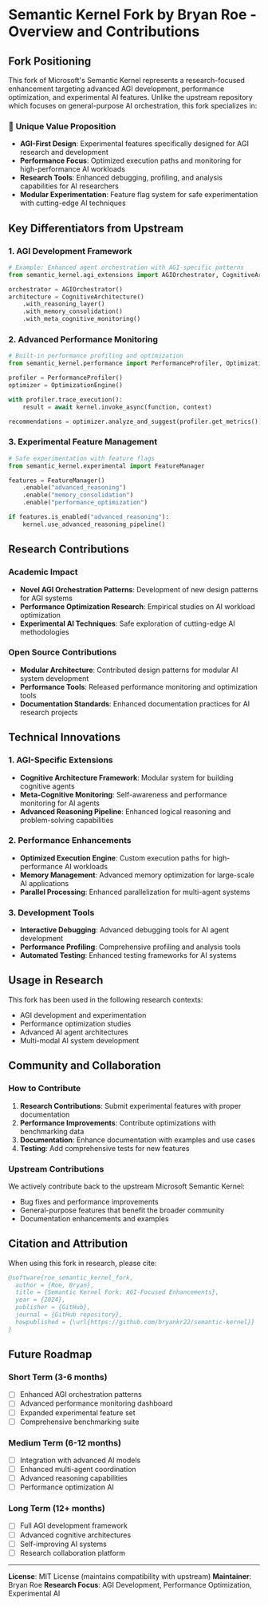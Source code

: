 # Semantic Kernel Fork by Bryan Roe - Overview and Contributions

## Fork Positioning

This fork of Microsoft's Semantic Kernel represents a research-focused enhancement targeting advanced AGI development, performance optimization, and experimental AI features. Unlike the upstream repository which focuses on general-purpose AI orchestration, this fork specializes in:

### 🎯 **Unique Value Proposition**
- **AGI-First Design**: Experimental features specifically designed for AGI research and development
- **Performance Focus**: Optimized execution paths and monitoring for high-performance AI workloads
- **Research Tools**: Enhanced debugging, profiling, and analysis capabilities for AI researchers
- **Modular Experimentation**: Feature flag system for safe experimentation with cutting-edge AI techniques

## Key Differentiators from Upstream

### 1. AGI Development Framework
```python
# Example: Enhanced agent orchestration with AGI-specific patterns
from semantic_kernel.agi_extensions import AGIOrchestrator, CognitiveArchitecture

orchestrator = AGIOrchestrator()
architecture = CognitiveArchitecture()
    .with_reasoning_layer()
    .with_memory_consolidation()
    .with_meta_cognitive_monitoring()
```

### 2. Advanced Performance Monitoring
```python
# Built-in performance profiling and optimization
from semantic_kernel.performance import PerformanceProfiler, OptimizationEngine

profiler = PerformanceProfiler()
optimizer = OptimizationEngine()

with profiler.trace_execution():
    result = await kernel.invoke_async(function, context)

recommendations = optimizer.analyze_and_suggest(profiler.get_metrics())
```

### 3. Experimental Feature Management
```python
# Safe experimentation with feature flags
from semantic_kernel.experimental import FeatureManager

features = FeatureManager()
    .enable("advanced_reasoning")
    .enable("memory_consolidation")
    .enable("performance_optimization")

if features.is_enabled("advanced_reasoning"):
    kernel.use_advanced_reasoning_pipeline()
```

## Research Contributions

### Academic Impact
- **Novel AGI Orchestration Patterns**: Development of new design patterns for AGI systems
- **Performance Optimization Research**: Empirical studies on AI workload optimization
- **Experimental AI Techniques**: Safe exploration of cutting-edge AI methodologies

### Open Source Contributions
- **Modular Architecture**: Contributed design patterns for modular AI system development
- **Performance Tools**: Released performance monitoring and optimization tools
- **Documentation Standards**: Enhanced documentation practices for AI research projects

## Technical Innovations

### 1. AGI-Specific Extensions
- **Cognitive Architecture Framework**: Modular system for building cognitive agents
- **Meta-Cognitive Monitoring**: Self-awareness and performance monitoring for AI agents
- **Advanced Reasoning Pipeline**: Enhanced logical reasoning and problem-solving capabilities

### 2. Performance Enhancements
- **Optimized Execution Engine**: Custom execution paths for high-performance AI workloads
- **Memory Management**: Advanced memory optimization for large-scale AI applications
- **Parallel Processing**: Enhanced parallelization for multi-agent systems

### 3. Development Tools
- **Interactive Debugging**: Advanced debugging tools for AI agent development
- **Performance Profiling**: Comprehensive profiling and analysis tools
- **Automated Testing**: Enhanced testing frameworks for AI systems

## Usage in Research

This fork has been used in the following research contexts:
- AGI development and experimentation
- Performance optimization studies
- Advanced AI agent architectures
- Multi-modal AI system development

## Community and Collaboration

### How to Contribute
1. **Research Contributions**: Submit experimental features with proper documentation
2. **Performance Improvements**: Contribute optimizations with benchmarking data
3. **Documentation**: Enhance documentation with examples and use cases
4. **Testing**: Add comprehensive tests for new features

### Upstream Contributions
We actively contribute back to the upstream Microsoft Semantic Kernel:
- Bug fixes and performance improvements
- General-purpose features that benefit the broader community
- Documentation enhancements and examples

## Citation and Attribution

When using this fork in research, please cite:

```bibtex
@software{roe_semantic_kernel_fork,
  author = {Roe, Bryan},
  title = {Semantic Kernel Fork: AGI-Focused Enhancements},
  year = {2024},
  publisher = {GitHub},
  journal = {GitHub repository},
  howpublished = {\url{https://github.com/bryankr22/semantic-kernel}}
}
```

## Future Roadmap

### Short Term (3-6 months)
- [ ] Enhanced AGI orchestration patterns
- [ ] Advanced performance monitoring dashboard
- [ ] Expanded experimental feature set
- [ ] Comprehensive benchmarking suite

### Medium Term (6-12 months)
- [ ] Integration with advanced AI models
- [ ] Enhanced multi-agent coordination
- [ ] Advanced reasoning capabilities
- [ ] Performance optimization AI

### Long Term (12+ months)
- [ ] Full AGI development framework
- [ ] Advanced cognitive architectures
- [ ] Self-improving AI systems
- [ ] Research collaboration platform

---

**License**: MIT License (maintains compatibility with upstream)
**Maintainer**: Bryan Roe
**Research Focus**: AGI Development, Performance Optimization, Experimental AI
